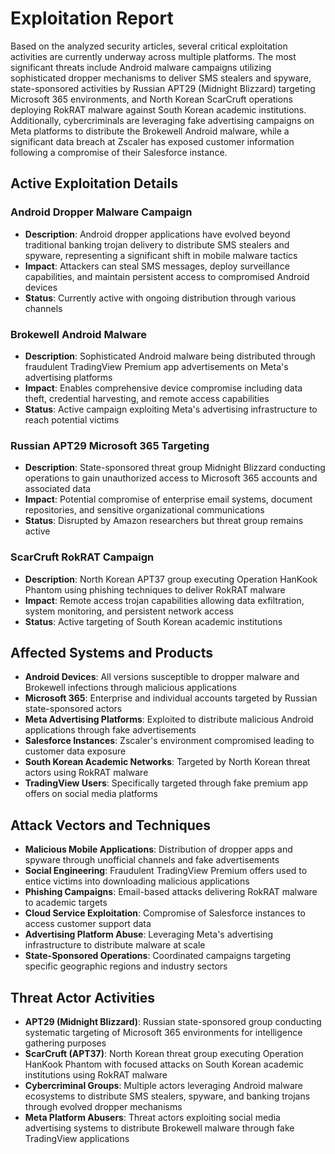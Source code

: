 # Exploitation Report

Based on the analyzed security articles, several critical exploitation activities are currently underway across multiple platforms. The most significant threats include Android malware campaigns utilizing sophisticated dropper mechanisms to deliver SMS stealers and spyware, state-sponsored activities by Russian APT29 (Midnight Blizzard) targeting Microsoft 365 environments, and North Korean ScarCruft operations deploying RokRAT malware against South Korean academic institutions. Additionally, cybercriminals are leveraging fake advertising campaigns on Meta platforms to distribute the Brokewell Android malware, while a significant data breach at Zscaler has exposed customer information following a compromise of their Salesforce instance.

## Active Exploitation Details

### Android Dropper Malware Campaign
- **Description**: Android dropper applications have evolved beyond traditional banking trojan delivery to distribute SMS stealers and spyware, representing a significant shift in mobile malware tactics
- **Impact**: Attackers can steal SMS messages, deploy surveillance capabilities, and maintain persistent access to compromised Android devices
- **Status**: Currently active with ongoing distribution through various channels

### Brokewell Android Malware
- **Description**: Sophisticated Android malware being distributed through fraudulent TradingView Premium app advertisements on Meta's advertising platforms
- **Impact**: Enables comprehensive device compromise including data theft, credential harvesting, and remote access capabilities
- **Status**: Active campaign exploiting Meta's advertising infrastructure to reach potential victims

### Russian APT29 Microsoft 365 Targeting
- **Description**: State-sponsored threat group Midnight Blizzard conducting operations to gain unauthorized access to Microsoft 365 accounts and associated data
- **Impact**: Potential compromise of enterprise email systems, document repositories, and sensitive organizational communications
- **Status**: Disrupted by Amazon researchers but threat group remains active

### ScarCruft RokRAT Campaign
- **Description**: North Korean APT37 group executing Operation HanKook Phantom using phishing techniques to deliver RokRAT malware
- **Impact**: Remote access trojan capabilities allowing data exfiltration, system monitoring, and persistent network access
- **Status**: Active targeting of South Korean academic institutions

## Affected Systems and Products

- **Android Devices**: All versions susceptible to dropper malware and Brokewell infections through malicious applications
- **Microsoft 365**: Enterprise and individual accounts targeted by Russian state-sponsored actors
- **Meta Advertising Platforms**: Exploited to distribute malicious Android applications through fake advertisements
- **Salesforce Instances**: Zscaler's environment compromised leading to customer data exposure
- **South Korean Academic Networks**: Targeted by North Korean threat actors using RokRAT malware
- **TradingView Users**: Specifically targeted through fake premium app offers on social media platforms

## Attack Vectors and Techniques

- **Malicious Mobile Applications**: Distribution of dropper apps and spyware through unofficial channels and fake advertisements
- **Social Engineering**: Fraudulent TradingView Premium offers used to entice victims into downloading malicious applications
- **Phishing Campaigns**: Email-based attacks delivering RokRAT malware to academic targets
- **Cloud Service Exploitation**: Compromise of Salesforce instances to access customer support data
- **Advertising Platform Abuse**: Leveraging Meta's advertising infrastructure to distribute malware at scale
- **State-Sponsored Operations**: Coordinated campaigns targeting specific geographic regions and industry sectors

## Threat Actor Activities

- **APT29 (Midnight Blizzard)**: Russian state-sponsored group conducting systematic targeting of Microsoft 365 environments for intelligence gathering purposes
- **ScarCruft (APT37)**: North Korean threat group executing Operation HanKook Phantom with focused attacks on South Korean academic institutions using RokRAT malware
- **Cybercriminal Groups**: Multiple actors leveraging Android malware ecosystems to distribute SMS stealers, spyware, and banking trojans through evolved dropper mechanisms
- **Meta Platform Abusers**: Threat actors exploiting social media advertising systems to distribute Brokewell malware through fake TradingView applications
